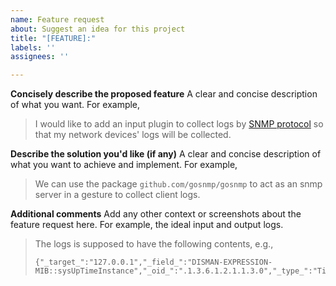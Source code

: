 ```yaml
---
name: Feature request
about: Suggest an idea for this project
title: "[FEATURE]:"
labels: ''
assignees: ''

---
```


**Concisely describe the proposed feature**
A clear and concise description of what you want. For example,
> I would like to add an input plugin to collect logs by [SNMP protocol](https://en.wikipedia.org/wiki/Simple_Network_Management_Protocol) so that my network devices' logs will be collected.

**Describe the solution you'd like (if any)**
A clear and concise description of what you want to achieve and implement. For example,
> We can use the package `github.com/gosnmp/gosnmp` to act as an snmp server in a gesture to collect client logs.

**Additional comments**
Add any other context or screenshots about the feature request here. 
For example, the ideal input and output logs.
> The logs is supposed to have the following contents, e.g.,
> ```
> {"_target_":"127.0.0.1","_field_":"DISMAN-EXPRESSION-MIB::sysUpTimeInstance","_oid_":".1.3.6.1.2.1.1.3.0","_type_":"TimeTicks","_content_":"10423593"}
> ```
